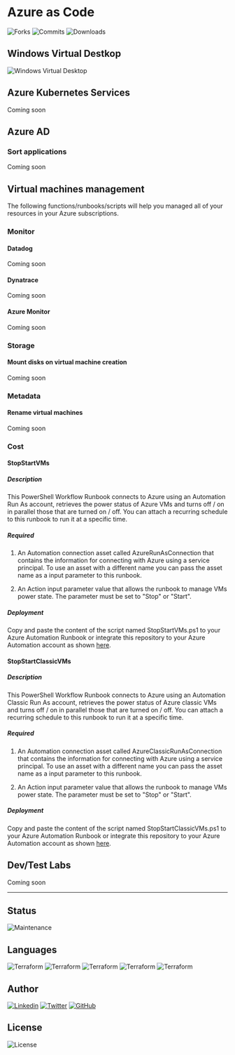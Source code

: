 
# Azure as Code

![Forks](https://img.shields.io/github/forks/faroukfriha/azure-as-code?style=for-the-badge&logo=github)
![Commits](https://img.shields.io/github/commit-activity/m/faroukfriha/azure-as-code?style=for-the-badge&logo=github)
![Downloads](https://img.shields.io/github/downloads/faroukfriha/azure-as-code/total?style=for-the-badge&logo=github)

## Windows Virtual Destkop
![Windows Virtual Desktop](https://github.com/faroukfriha/azure-as-code/workflows/Windows%20Virtual%20Desktop/badge.svg)



## Azure Kubernetes Services

Coming soon

## Azure AD
### Sort applications
Coming soon
## Virtual machines management
The following functions/runbooks/scripts will help you managed all of your resources in your Azure subscriptions.
### Monitor
#### Datadog
Coming soon
#### Dynatrace
Coming soon
#### Azure Monitor
Coming soon
### Storage
#### Mount disks on virtual machine creation
Coming soon
### Metadata
#### Rename virtual machines
Coming soon
### Cost
#### StopStartVMs
##### Description

This PowerShell Workflow Runbook connects to Azure using an Automation Run As account, retrieves the power status of Azure VMs and turns off / on  in parallel those that are turned on / off. You can attach a recurring schedule to this runbook to run it at a specific time.

##### Required

1. An Automation connection asset called AzureRunAsConnection that contains the information for connecting with Azure using a service principal.  To use an asset with a different name you can pass the asset name as a input parameter to this runbook.

2. An Action input parameter value that allows the runbook to manage VMs power state. The parameter must be set to "Stop" or "Start".

##### Deployment

Copy and paste the content of the script named StopStartVMs.ps1 to your Azure Automation Runbook or integrate this repository to your Azure Automation account as shown [here](https://docs.microsoft.com/en-us/azure/automation/automation-source-control-integration#step-2--set-up-source-control-in-azure-automation).

#### StopStartClassicVMs

##### Description

This PowerShell Workflow Runbook connects to Azure using an Automation Classic Run As account, retrieves the power status of Azure classic VMs and turns off / on  in parallel those that are turned on / off. You can attach a recurring schedule to this runbook to run it at a specific time.

##### Required

1. An Automation connection asset called AzureClassicRunAsConnection that contains the information for connecting with Azure using a service principal.  To use an asset with a different name you can pass the asset name as a input parameter to this runbook.

2. An Action input parameter value that allows the runbook to manage VMs power state. The parameter must be set to "Stop" or "Start".

##### Deployment

Copy and paste the content of the script named StopStartClassicVMs.ps1 to your Azure Automation Runbook or integrate this repository to your Azure Automation account as shown [here](https://docs.microsoft.com/en-us/azure/automation/automation-source-control-integration#step-2--set-up-source-control-in-azure-automation).

## Dev/Test Labs
Coming soon

---

## Status

![Maintenance](https://img.shields.io/maintenance/yes/2020?style=flat-square)


## Languages

![Terraform](https://img.shields.io/badge/powershell-%235391FE.svg?&style=for-the-badge&logo=powershell&logoColor=white) ![Terraform](https://img.shields.io/badge/terraform-%23623CE4.svg?&style=for-the-badge&logo=terraform&logoColor=white) ![Terraform](https://img.shields.io/badge/python-%233776AB.svg?&style=for-the-badge&logo=python&logoColor=white)
![Terraform](https://img.shields.io/badge/chocolatey-%2380B5E3.svg?&style=for-the-badge&logo=chocolatey&logoColor=white)
![Terraform](https://img.shields.io/badge/json-%23000000.svg?&style=for-the-badge&logo=json) 

## Author
[![Linkedin](https://img.shields.io/badge/linkedin-%230077B5.svg?&style=for-the-badge&logo=linkedin&logoColor=white)](https://www.linkedin.com/faroukfriha) [![Twitter](https://img.shields.io/badge/twitter-%231DA1F2.svg?&style=for-the-badge&logo=twitter&logoColor=white)](https://www.twitter.com/faroukfriha) [![GitHub](https://img.shields.io/badge/github-%23181717.svg?&style=for-the-badge&logo=github)](https://www.github.com/faroukfriha)

## License
![License](https://img.shields.io/github/license/fafriha/azure-as-code?style=for-the-badge&logo=open-source-initiative&logoColor=white) 
